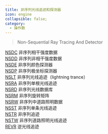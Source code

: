 ```yaml
---
title: 非序列光线追迹和探测器
icon: engine
collapsible: false;
category:
  - 操作数
---
```


> Non-Sequential Ray Tracing And Detector

[NSDC](NSDC.md  "Zemax 操作数 NSDC") 非序列相干强度数据<br />[NSDD](NSDD.md  "Zemax 操作数 NSDD") 非序列非相干强度数据<br />[NSDE](NSDE.md  "Zemax 操作数 NSDE") 非序列颜色探测器<br />[NSDP](NSDP.md  "Zemax 操作数 NSDP") 非序列极坐标探测器<br />[NSLT](NSLT.md  "Zemax 操作数 NSLT") 非序列光线追迹（lightning trance）<br />[NSRA](NSRA.md  "Zemax 操作数 NSRA") 非序列单根光线追迹<br />[NSRD](NSRD.md  "Zemax 操作数 NSRD") 非序列光线数据库<br />[NSRM](NSRM.md  "Zemax 操作数 NSRM") 非序列旋转矩阵<br />[NSRW](NSRW.md  "Zemax 操作数 NSRW") 非序列中道路照明数据<br />[NSST](NSST.md  "Zemax 操作数 NSST") 非序列单条光线追迹<br />[NSTR](NSTR.md  "Zemax 操作数 NSTR") 非序列追迹<br />[NSTW](NSTW.md  "Zemax 操作数 NSTW") 非序列道路照明光线追迹<br />[REVR](REVR.md  "Zemax 操作数 REVR") 逆光线追迹<br />